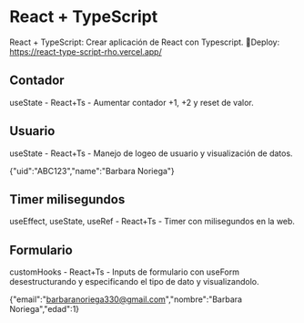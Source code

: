# React + TypeScript 

React + TypeScript: Crear aplicación de React con Typescript.
🔗Deploy: https://react-type-script-rho.vercel.app/

## Contador

useState - React+Ts - Aumentar contador +1, +2 y reset de valor.

## Usuario

useState - React+Ts - Manejo de logeo de usuario y visualización  de datos.

{"uid":"ABC123","name":"Barbara Noriega"}

## Timer milisegundos

useEffect, useState, useRef - React+Ts - Timer con milisegundos en la web.

## Formulario

customHooks - React+Ts - Inputs de formulario con useForm desestructurando y especificando el tipo de dato y visualizandolo.

{"email":"barbaranoriega330@gmail.com","nombre":"Barbara Noriega","edad":1}

